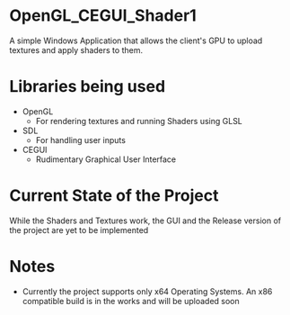 # OpenGL_CEGUI_Shader1
A simple Windows Application that allows the client's GPU to upload textures and apply shaders to them.

# Libraries being used
* OpenGL
  - For rendering textures and running Shaders using GLSL
* SDL
  - For handling user inputs
* CEGUI
  - Rudimentary Graphical User Interface
  
# Current State of the Project
  While the Shaders and Textures work, the GUI and the Release version of the project are yet to be implemented
  
# Notes
* Currently the project supports only x64 Operating Systems. An x86 compatible build is in the works and will be uploaded soon
  
